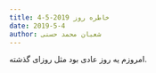 ```yaml
---
title: خاطره روز 2019-5-4
date: 2019-5-4
author: شعبان محمد حسنی
---
```


امروزم یه روز عادی بود مثل روزای گذشته.